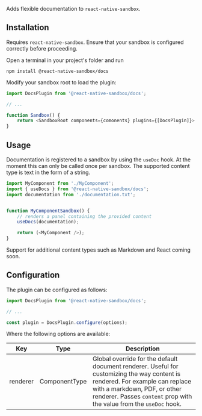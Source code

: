 
Adds flexible documentation to `react-native-sandbox`.

## Installation

Requires `react-native-sandbox`. Ensure that your sandbox is configured correctly before proceeding.

Open a terminal in your project's folder and run

```shell
npm install @react-native-sandbox/docs
```

Modify your sandbox root to load the plugin:

```typescript
import DocsPlugin from '@react-native-sandbox/docs';

// ...

function Sandbox() {
    return <SandboxRoot components={comonents} plugins={[DocsPlugin]}>
}
```

## Usage

Documentation is registered to a sandbox by using the `useDoc` hook. At the moment this can only be called once per sandbox. The supported content type is text in the form of a string.

```typescript
import MyComponent from './MyComponent';
import { useDocs } from '@react-native-sandbox/docs';
import documentation from './documentation.txt';


function MyComponentSandbox() {
    // renders a panel containing the provided content
    useDocs(documentation);

    return (<MyComponent />);
}
```

Support for additional content types such as Markdown and React coming soon.

## Configuration

The plugin can be configured as follows:

```typescript
import DocsPlugin from '@react-native-sandbox/docs';

// ...

const plugin = DocsPlugin.configure(options);
```

Where the following options are available:

| Key | Type | Description |
|---|---|---|
| renderer | ComponentType | Global override for the default document renderer. Useful for customizing the way content is rendered. For example can replace with a markdown, PDF, or other renderer. Passes `content` prop with the value from the `useDoc` hook. |
